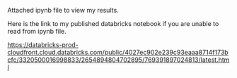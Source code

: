 Attached ipynb file to view my results.

Here is the link to my published databricks notebook if you are unable to read from ipynb file.

https://databricks-prod-cloudfront.cloud.databricks.com/public/4027ec902e239c93eaaa8714f173bcfc/3320500016998833/2654894804702895/769391897024813/latest.html

